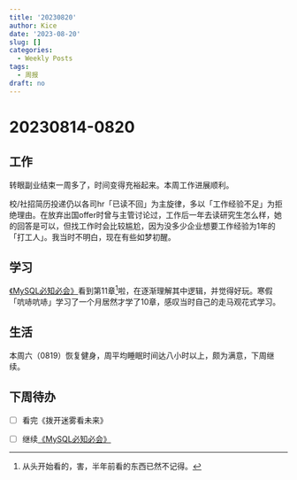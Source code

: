 ```yaml
---
title: '20230820'
author: Kice
date: '2023-08-20'
slug: []
categories:
  - Weekly Posts
tags:
  - 周报
draft: no
---
```


# 20230814-0820

## 工作

转眼副业结束一周多了，时间变得充裕起来。本周工作进展顺利。

校/社招简历投递仍以各司hr「已读不回」为主旋律，多以「工作经验不足」为拒绝理由。在放弃出国offer时曾与主管讨论过，工作后一年去读研究生怎么样，她的回答是可以，但找工作时会比较尴尬，因为没多少企业想要工作经验为1年的「打工人」。我当时不明白，现在有些如梦初醒。

## 学习

[《MySQL必知必会》](https://forta.com/books/0672327120/)看到第11章[^1]啦，在逐渐理解其中逻辑，并觉得好玩。寒假「吭哧吭哧」学习了一个月居然才学了10章，感叹当时自己的走马观花式学习。


## 生活

本周六（0819）恢复健身，周平均睡眠时间达八小时以上，颇为满意，下周继续。



## 下周待办

- [ ] 看完《拨开迷雾看未来》

- [ ] 继续[《MySQL必知必会》](https://forta.com/books/0672327120/)

[^1]: 从头开始看的，害，半年前看的东西已然不记得。
